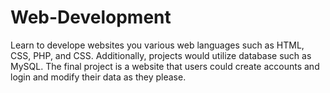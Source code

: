 # Web-Development

Learn to develope websites you various web languages such as HTML, CSS, PHP, and CSS. Additionally, projects would utilize database such as MySQL. The final project is a website that users could create accounts and login and modify their data as they please.
